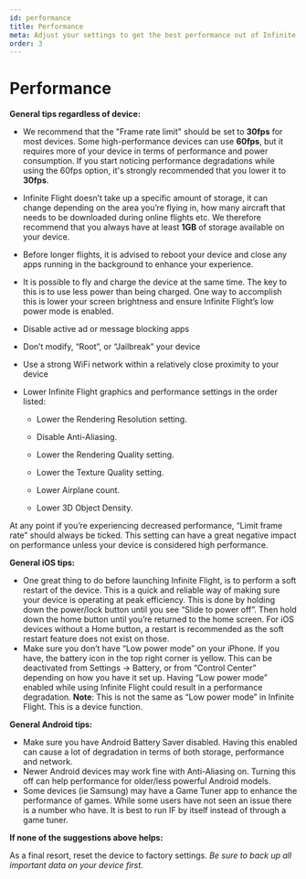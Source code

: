 ```yaml
---
id: performance
title: Performance
meta: Adjust your settings to get the best performance out of Infinite Flight
order: 3
---
```


# Performance

**General tips regardless of device:**

- We recommend that the "Frame rate limit" should be set to **30fps** for most devices. Some high-performance devices can use **60fps**, but it requires more of your device in terms of performance and power consumption. If you start noticing performance degradations while using the 60fps option, it's strongly recommended that you lower it to **30fps**. 

- Infinite Flight doesn’t take up a specific amount of storage, it can change depending on the area you’re flying in, how many aircraft that needs to be downloaded during online flights etc. We therefore recommend that you always have at least **1GB** of storage available on your device.

- Before longer flights, it is advised to reboot your device and close any apps running in the background to enhance your experience.

- It is possible to fly and charge the device at the same time. The key to this is to use less power than being charged. One way to accomplish this is lower your screen brightness and ensure Infinite Flight’s low power mode is enabled.

- Disable active ad or message blocking apps

- Don’t modify, “Root”, or “Jailbreak” your device

- Use a strong WiFi network within a relatively close proximity to your device

- Lower Infinite Flight graphics and performance settings in the order listed: 

  - Lower the Rendering Resolution setting.

  - Disable Anti-Aliasing.

  - Lower the Rendering Quality setting.

  - Lower the Texture Quality setting.

  - Lower Airplane count.

  - Lower 3D Object Density.

At any point if you’re experiencing decreased performance, “Limit frame rate” should always be ticked. This setting can have a great negative impact on performance unless your device is considered high performance.

**General iOS tips:**

- One great thing to do before launching Infinite Flight, is to perform a soft restart of the device. This is a quick and reliable way of making sure your device is operating at peak efficiency. This is done by holding down the power/lock button until you see “Slide to power off”. Then hold down the home button until you’re returned to the home screen. For iOS devices without a Home button, a restart is recommended as the soft restart feature does not exist on those.
- Make sure you don’t have “Low power mode” on your iPhone. If you have, the battery icon in the top right corner is yellow. This can be deactivated from Settings -> Battery, or from “Control Center” depending on how you have it set up. Having “Low power mode” enabled while using Infinite Flight could result in a performance degradation.
  **Note**: This is not the same as “Low power mode” in Infinite Flight. This is a device function.

**General Android tips:**

- Make sure you have Android Battery Saver disabled. Having this enabled can cause a lot of degradation in terms of both storage, performance and network.
- Newer Android devices may work fine with Anti-Aliasing on. Turning this off can help performance for older/less powerful Android models.
- Some devices (ie Samsung) may have a Game Tuner app to enhance the performance of games. While some users have not seen an issue there is a number who have. It is best to run IF by itself instead of through a game tuner.

**If none of the suggestions above helps:**

As a final resort, reset the device to factory settings. *Be sure to back up all important data on your device first.*
